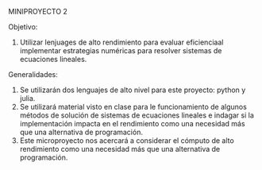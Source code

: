 MINIPROYECTO 2

Objetivo:
1. Utilizar lenjuages de alto rendimiento para evaluar eficienciaal implementar estrategias numéricas para resolver sistemas de ecuaciones lineales.

Generalidades:
1. Se utilizarán dos lenguajes de alto nivel para este proyecto: python y julia.
2. Se utilizará material visto en clase para le funcionamiento de algunos métodos de solución de sistemas de ecuaciones lineales e indagar si la implementación impacta en el rendimiento como una necesidad más que una alternativa de programación.
3. Este microproyecto nos acercará a considerar el cómputo de alto rendimiento como una necesidad más que una alternativa de programación.
